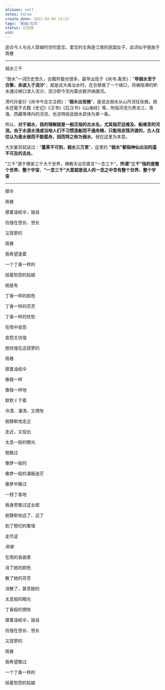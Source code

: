 ```yaml
---
aliases: null
notes: False
create_date: 2022-04-04 23:23
tags: '歌曲/古风'
status: 已完成
uid: 
---
```


适合今人与古人穿越时空的爱恋，爱恋的主角是江南的民国女子，此词似乎脱胎于雨巷

---

弱水三千

“弱水”一词历史悠久，古籍所载也很多，最早出现于《尚书.禹贡》：“**导弱水至于合黎，余波入于流沙**”，就是说大禹治水时，在合黎凿了一个峡口，将被阻滞的积水通过峡口泄入流沙，流沙即今天内蒙古额济纳旗河。

清代孙星衍《尚书今古文注疏》：“**弱水出张掖**”，是说古弱水从山丹流往张掖。弱水还载于古籍《史记》《汉书》《后汉书》《山海经》等，所指河流为黑龙江、青海、西藏等境内的河流，也没特指说弱水具体为某一条。

所以，**对于弱水，我的理解就是一般泛指的古水名，尤其指茫远难及、船难至的河流。由于水道水浅或当地人们不习惯造船而不通舟楫，只能用皮筏济渡的，古人往往认为是水弱而不能载舟，因而将之称为弱水**。弱在这里为本意。

大文豪苏轼说过：“**蓬莱不可到，弱水三万里**”，这里的 **“弱水”都指神仙出没的遥不可及的去处**。

“三千”源于佛家三千大千世界，佛教天台宗善言“一念三千”。**所谓“三千”指的是整个世界、整个宇宙**，**“一念三千”大意就是说人的一念之中含有整个世界、整个宇宙**

---

撑伞

雨巷

撑着油纸伞，独自

彷徨在悠长、悠长

又寂寥的

雨巷

我希望逢着

一个丁香一样的

结着愁怨的姑娘

她是有

丁香一样的颜色

丁香一样的芬芳

丁香一样的忧愁

在雨中哀怨

哀怨又彷徨

她彷徨在这寂寥的

雨巷

撑着油纸伞

像我一样

像我一样地

默默彳亍着

冷漠、凄清，又惆怅

她静默地走近

走近，又投出

太息一般的眼光

她飘过

像梦一般的

像梦一般的凄婉迷茫

像梦中飘过

一枝丁香地

我身旁飘过这女郎

她静默地远了、远了

到了颓圮的篱墙

走尽这

*雨巷*

在雨的哀曲里

消了她的颜色

散了她的芬芳

消散了，甚至她的

太息般的眼光

丁香般的惆怅

撑着油纸伞，独自

彷徨在悠长、悠长

又寂寥的

雨巷

我希望飘过

一个丁香一样的

结着愁怨的姑娘


